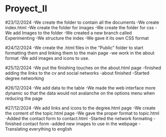 # Proyect_II

#23/12/2024
-We create the folder to contain all the documents
-We create index.html
-We create the folder for images
-We create the folder for css
-We add Images to the folder
-We created a new branch called Experimenting
-We structure the index
-We gave it its own CSS format

#24/12/2024
-We create the .html files in the "Public" folder to start formatting them and linking them to the main page
-we work in the about format
-We add images and icons to use.

#25/12/2024
-We put the finishing touches on the about.html page
-finished adding the links to the cv and social networks
-about finished
-Started degree networking

#26/12/2024
-We add data to the table
-We made the web interface more dynamic so that the data would not avalanche on the options menu when reducing the page

#27/12/2024
-We add links and icons to the degree.html page
-We create the content of the topic.html page
-We gave the proper format to topic.html
-Added the contact form to contact.html
-Started the network formating
-finished contact form
-added new images to use in the webpage
-Translating everything to english